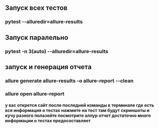 ## Запуск всех тестов
### pytest --alluredir=allure-results
## Запуск паралельно 
### pytest -n 3(auto) --alluredir=allure-results

## запуск и генерация отчета
### allure generate allure-results -o allure-report --clean
### allure open allure-report
#### у вас открется сайт после последней команды в терминале где есть вся информация о тестах нажмите на тест там будут скриншоты и кучу разного полазейте посмотрите аллур отчет достаточно много информации о тестах предосоставляет